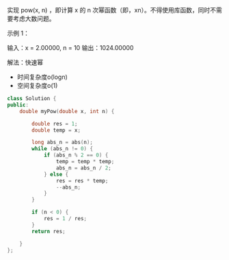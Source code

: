 <!--
 * @Author: huangqianfei
 * @Date: 2023-09-10 19:22:25
 * @LastEditTime: 2023-09-10 19:24:01
 * @Description: 
-->
实现 pow(x, n) ，即计算 x 的 n 次幂函数（即，xn）。不得使用库函数，同时不需要考虑大数问题。

示例 1：

输入：x = 2.00000, n = 10
输出：1024.00000

解法：快速幂
* 时间复杂度o(logn)
* 空间复杂度o(1)

```cpp
class Solution {
public:
    double myPow(double x, int n) {

        double res = 1;
        double temp = x;

        long abs_n = abs(n);
        while (abs_n != 0) {
            if (abs_n % 2 == 0) {
                temp = temp * temp;
                abs_n = abs_n / 2;
            } else {
                res = res * temp;
                --abs_n;
            }
        }

        if (n < 0) {
            res = 1 / res;
        }
        return res;

    }
};
```
